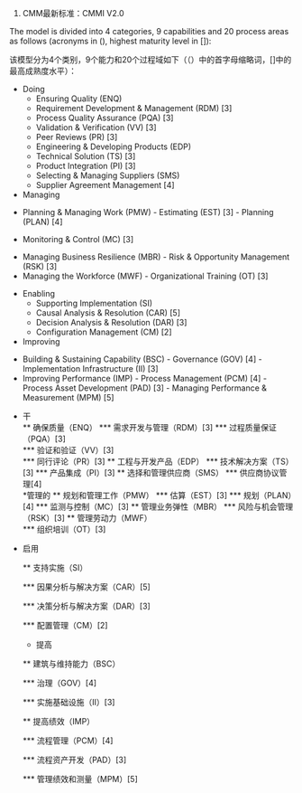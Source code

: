 1.  CMM最新标准：CMMI V2.0

  The model is divided into 4 categories, 9 capabilities and 20 process areas as follows (acronyms in (), highest maturity level in []):
  
  该模型分为4个类别，9个能力和20个过程域如下（（）中的首字母缩略词，[]中的最高成熟度水平）：
  
* Doing
  +  Ensuring Quality (ENQ)
    -  Requirement Development & Management (RDM) [3]
    -  Process Quality Assurance (PQA) [3]
    -  Validation & Verification (VV) [3]
    -  Peer Reviews (PR) [3]
  +  Engineering & Developing Products (EDP)
    - Technical Solution (TS) [3]
    - Product Integration (PI) [3]
  +  Selecting & Managing Suppliers (SMS)
    - Supplier Agreement Management [4]
*  Managing
  +   Planning & Managing Work (PMW)
    -  Estimating (EST) [3]
    -  Planning (PLAN) [4]
   - Monitoring & Control (MC) [3]
  +  Managing Business Resilience (MBR)
    - Risk & Opportunity Management (RSK) [3]
  +  Managing the Workforce (MWF)
    -  Organizational Training (OT) [3]
* Enabling
  +  Supporting Implementation (SI)
    -  Causal Analysis & Resolution (CAR) [5]
    - Decision Analysis & Resolution (DAR) [3]
    - Configuration Management (CM) [2]
*  Improving
  +  Building & Sustaining Capability (BSC)
    -  Governance (GOV) [4]
    -  Implementation Infrastructure (II) [3]
  +  Improving Performance (IMP)
    -  Process Management (PCM) [4]
    -  Process Asset Development (PAD) [3]
    -  Managing Performance & Measurement (MPM) [5]
*  干  
  **   确保质量（ENQ） 
    ***   需求开发与管理（RDM）[3] 
    ***   过程质量保证（PQA）[3]  
    ***   验证和验证（VV）[3]  
    ***   同行评论（PR）[3]
  **  工程与开发产品（EDP）
    ***   技术解决方案（TS）[3] 
    ***   产品集成（PI）[3]
  **  选择和管理供应商（SMS） 
    ***  供应商协议管理[4]  
*管理的 
  **  规划和管理工作（PMW）
    ***  估算（EST）[3] 
    ***  规划（PLAN）[4] 
    ***  监测与控制（MC）[3] 
  **  管理业务弹性（MBR） 
    ***  风险与机会管理（RSK）[3] 
  ** 管理劳动力（MWF）  
    ***  组织培训（OT）[3]
  
* 启用
  
  ** 支持实施（SI）
  
  *** 因果分析与解决方案（CAR）[5]
  
  *** 决策分析与解决方案（DAR）[3]
  
  *** 配置管理（CM）[2]
  
  * 提高
  
  ** 建筑与维持能力（BSC）
  
  *** 治理（GOV）[4]
  
  *** 实施基础设施（II）[3]
  
  ** 提高绩效（IMP）
  
  *** 流程管理（PCM）[4]
  
  *** 流程资产开发（PAD）[3]
  
  *** 管理绩效和测量（MPM）[5]
